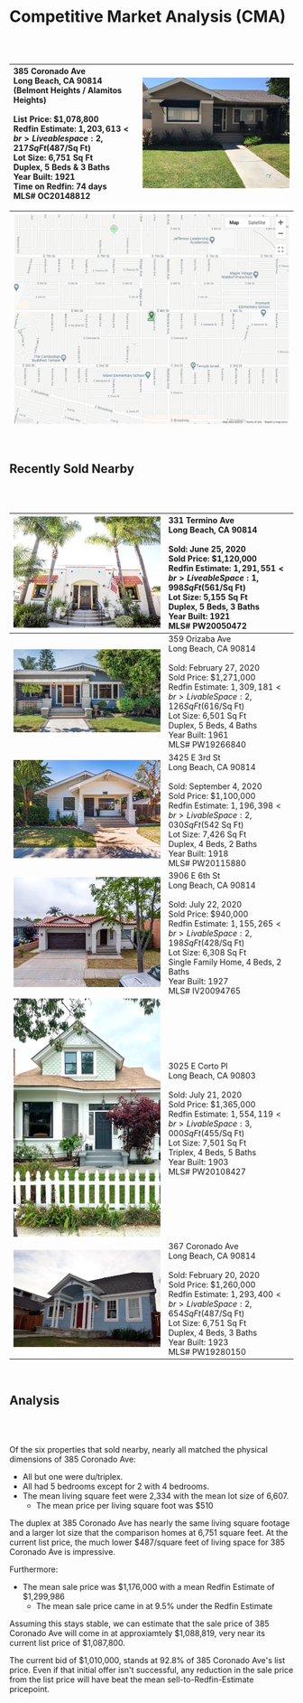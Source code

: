 # Competitive Market Analysis (CMA) #
<br>
<br>

| 385 Coronado Ave <br> Long Beach, CA 90814 <br> (Belmont Heights / Alamitos Heights) <br><br> List Price: $1,078,800 <br> Redfin Estimate: $1,203,613 <br> Liveable space: 2,217 Sq Ft ($487/Sq Ft) <br> Lot Size: 6,751 Sq Ft <br> Duplex, 5 Beds & 3 Baths <br> Year Built: 1921 <br> Time on Redfin: 74 days <br> MLS# OC20148812 | [![front](images/385coronado.jpg)](https://www.redfin.com/CA/Long-Beach/385-Coronado-Ave-90814/home/7602699) |
| :- | :-: |

| [![map image](images/map_overview_385coronado.png)](https://goo.gl/maps/vu33BEkXuKdbPwSi6) |
| :-: |

<br>

## Recently Sold Nearby ##
<br>
<br>

| [![front](images/331termino.jpg)](https://www.redfin.com/CA/Long-Beach/331-Termino-Ave-90814/home/7600252) | 331 Termino Ave <br> Long Beach, CA 90814 <br><br> Sold: June 25, 2020 <br> Sold Price: $1,120,000 <br> Redfin Estimate: $1,291,551 <br> Liveable Space: 1,998 Sq Ft ($561/Sq Ft) <br> Lot Size: 5,155 Sq Ft <br> Duplex, 5 Beds, 3 Baths <br> Year Built: 1921 <br> MLS# PW20050472 |
| :-: | :- |
| [![front](images/359orizaba.jpg)](https://www.redfin.com/CA/Long-Beach/359-Orizaba-Ave-90814/home/7602625) | 359 Orizaba Ave <br> Long Beach, CA 90814 <br><br> Sold: February 27, 2020 <br> Sold Price: $1,271,000 <br> Redfin Estimate: $1,309,181 <br> Livable Space: 2,126 Sq Ft ($616/Sq Ft) <br> Lot Size: 6,501 Sq Ft <br> Duplex, 5 Beds, 4 Baths <br> Year Built: 1961 <br> MLS# PW19266840 |
| [![front](images/3425third.jpg)](https://www.redfin.com/CA/Long-Beach/3425-E-3rd-St-90814/home/7602921) | 3425 E 3rd St <br> Long Beach, CA 90814 <br><br> Sold: September 4, 2020 <br> Sold Price: $1,100,000 <br> Redfin Estimate: $1,196,398 <br> Livable Space: 2,030 Sq Ft ($542 Sq Ft) <br> Lot Size: 7,426 Sq Ft <br> Duplex, 4 Beds, 2 Baths <br> Year Built: 1918 <br> MLS# PW20115880 |
| [![front](images/3906sixth.jpg)](https://www.redfin.com/CA/Long-Beach/3906-E-6th-St-90814/home/7600347) | 3906 E 6th St <br> Long Beach, CA 90814 <br><br> Sold: July 22, 2020 <br> Sold Price: $940,000 <br> Redfin Estimate: $1,155,265 <br> Livable Space: 2,198 Sq Ft ($428/Sq Ft) <br> Lot Size: 6,308 Sq Ft <br> Single Family Home, 4 Beds, 2 Baths <br> Year Built: 1927 <br> MLS# IV20094765 |
| [![front](images/3025corto.jpg)](https://www.redfin.com/CA/Long-Beach/3025-E-Corto-Pl-90803/home/7608676) | 3025 E Corto Pl <br> Long Beach, CA 90803 <br><br> Sold: July 21, 2020 <br> Sold Price: $1,365,000 <br> Redfin Estimate: $1,554,119 <br> Livable Space: 3,000 Sq Ft ($455/Sq Ft) <br> Lot Size: 7,501 Sq Ft <br> Triplex, 4 Beds, 5 Baths <br> Year Built: 1903 <br> MLS# PW20108427 |
| [![front](images/367coronado.jpg)](https://www.redfin.com/CA/Long-Beach/367-Coronado-Ave-90814/home/7602707) | 367 Coronado Ave <br> Long Beach, CA 90814 <br><br> Sold: February 20, 2020 <br> Sold Price: $1,260,000 <br> Redfin Estimate: $1,293,400 <br> Livable Space: 2,654 Sq Ft ($487/Sq Ft) <br> Lot Size: 6,751 Sq Ft <br> Duplex, 4 Beds, 3 Baths <br> Year Built: 1923 <br> MLS# PW19280150 |

<br>

## Analysis ##
<br>
<br>

Of the six properties that sold nearby, nearly all matched the physical dimensions of 385 Coronado Ave:

- All but one were du/triplex.
- All had 5 bedrooms except for 2 with 4 bedrooms.
- The mean living square feet were 2,334 with the mean lot size of 6,607.
  - The mean price per living square foot was $510
  
The duplex at 385 Coronado Ave has nearly the same living square footage and a larger lot size that the comparison homes at 6,751 square feet. At the current list price, the much lower $487/square feet of living space for 385 Coronado Ave is impressive.

Furthermore:

- The mean sale price was $1,176,000 with a mean Redfin Estimate of $1,299,986
  - The mean sale price came in at 9.5% under the Redfin Estimate

Assuming this stays stable, we can estimate that the sale price of 385 Coronado Ave will come in at approxiamtely $1,088,819, very near its current list price of $1,087,800.

The current bid of $1,010,000, stands at 92.8% of 385 Coronado Ave's list price. Even if that initial offer isn't successful, any reduction in the sale price from the list price will have beat the mean sell-to-Redfin-Estimate pricepoint.